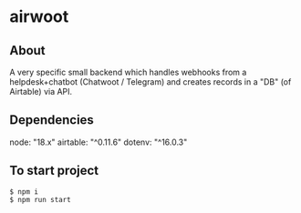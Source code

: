 # airwoot

## About

A very specific small backend which handles webhooks from a helpdesk+chatbot (Chatwoot / Telegram) and creates records in a "DB" (of Airtable) via API.

## Dependencies
node: "18.x"
airtable: "^0.11.6"
dotenv: "^16.0.3"

## To start project
```
$ npm i
$ npm run start
```
